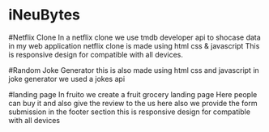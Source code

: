 # iNeuBytes

#Netflix Clone
In a netflix clone we use tmdb developer api to shocase data in my web application 
netflix clone is made using html css & javascript 
This is responsive design for compatible with all devices.



#Random Joke Generator
this is also made using html css and javascript 
in joke generator we used a jokes api


#landing page
In fruito we create a fruit grocery landing page
Here people can buy it and also give the review to the us
here also we provide the form submission in the footer section
this is responsive design for compatible with all devices
